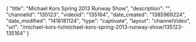 {
    "title": "Michael Kors Spring 2013 Runway Show",
    "description": "",
    "channelid": "135123",
    "videoid": "135164",
    "date_created": "1385969224",
    "date_modified": "1418181124",
    "type": "captivate",
    "layout": "channelVideo",
    "url": "\/michael-kors-tv\/michael-kors-spring-2013-runway-show\/135123-135164"
}